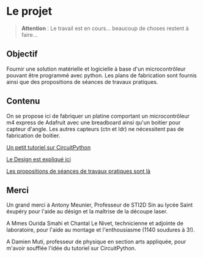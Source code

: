 # Le projet

> __Attention__ : Le travail est en cours... beaucoup de choses restent à faire...

## Objectif
Fournir une solution matérielle et logicielle à base d'un microcontrôleur pouvant être programmé avec python.
Les plans de fabrication sont fournis ainsi que des propositions de séances de travaux pratiques.

## Contenu
On se propose ici de fabriquer un platine comportant un microcontrôleur m4 express de Adafruit
avec une breadboard ainsi qu'un boitier pour capteur d'angle. Les autres capteurs (ctn et ldr) ne nécessitent pas de fabrication de boitier.

[Un petit tutoriel sur CircuitPython](https://olivier-boesch.github.io/CircuitPython-au-lycee/circuitpython)

[Le Design est expliqué ici](https://olivier-boesch.github.io/CircuitPython-au-lycee/design)

[Les propositions de séances de travaux pratiques sont là](https://olivier-boesch.github.io/CircuitPython-au-lycee/tp)

## Merci

Un grand merci à Antony Meunier, Professeur de STI2D Sin au lycée Saint éxupéry pour l'aide au désign et la maîtrise de la découpe laser.

A Mmes Ourida Smahi et Chantal Le Nivet, technicienne et adjointe de laboratoire, pour l'aide au montage et l'enthousiasme (1140 soudures à 3!).

A Damien Muti, professeur de physique en section arts appliquée, pour m'avoir soufflée l'idée du tutoriel sur CircuitPython. 